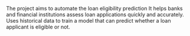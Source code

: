 The project aims to automate the loan eligibility prediction It helps banks and financial institutions assess loan applications quickly and accurately.
Uses historical data to train a model that can predict whether a loan applicant is eligible or not.

